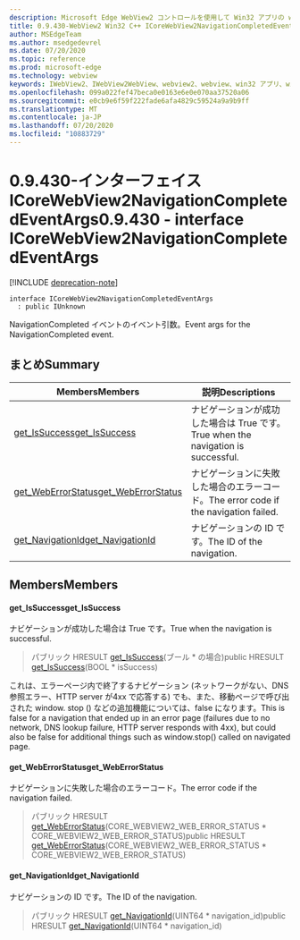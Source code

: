 ```yaml
---
description: Microsoft Edge WebView2 コントロールを使用して Win32 アプリの web コンテンツをホストする
title: 0.9.430-WebView2 Win32 C++ ICoreWebView2NavigationCompletedEventArgs
author: MSEdgeTeam
ms.author: msedgedevrel
ms.date: 07/20/2020
ms.topic: reference
ms.prod: microsoft-edge
ms.technology: webview
keywords: IWebView2、IWebView2WebView、webview2、webview、win32 アプリ、win32、edge、ICoreWebView2、ICoreWebView2Host、browser control、edge html
ms.openlocfilehash: 099a022fef47beca0e0163e6e0e070aa37520a06
ms.sourcegitcommit: e0cb9e6f59f222fade6afa4829c59524a9a9b9ff
ms.translationtype: MT
ms.contentlocale: ja-JP
ms.lasthandoff: 07/20/2020
ms.locfileid: "10883729"
---
```

# <span data-ttu-id="c58d8-104">0.9.430-インターフェイス ICoreWebView2NavigationCompletedEventArgs</span><span class="sxs-lookup"><span data-stu-id="c58d8-104">0.9.430 - interface ICoreWebView2NavigationCompletedEventArgs</span></span> 

[!INCLUDE [deprecation-note](../../includes/deprecation-note.md)]

```
interface ICoreWebView2NavigationCompletedEventArgs
  : public IUnknown
```

<span data-ttu-id="c58d8-105">NavigationCompleted イベントのイベント引数。</span><span class="sxs-lookup"><span data-stu-id="c58d8-105">Event args for the NavigationCompleted event.</span></span>

## <span data-ttu-id="c58d8-106">まとめ</span><span class="sxs-lookup"><span data-stu-id="c58d8-106">Summary</span></span>

 <span data-ttu-id="c58d8-107">Members</span><span class="sxs-lookup"><span data-stu-id="c58d8-107">Members</span></span>                        | <span data-ttu-id="c58d8-108">説明</span><span class="sxs-lookup"><span data-stu-id="c58d8-108">Descriptions</span></span>
--------------------------------|---------------------------------------------
[<span data-ttu-id="c58d8-109">get_IsSuccess</span><span class="sxs-lookup"><span data-stu-id="c58d8-109">get_IsSuccess</span></span>](#get_issuccess) | <span data-ttu-id="c58d8-110">ナビゲーションが成功した場合は True です。</span><span class="sxs-lookup"><span data-stu-id="c58d8-110">True when the navigation is successful.</span></span>
[<span data-ttu-id="c58d8-111">get_WebErrorStatus</span><span class="sxs-lookup"><span data-stu-id="c58d8-111">get_WebErrorStatus</span></span>](#get_weberrorstatus) | <span data-ttu-id="c58d8-112">ナビゲーションに失敗した場合のエラーコード。</span><span class="sxs-lookup"><span data-stu-id="c58d8-112">The error code if the navigation failed.</span></span>
[<span data-ttu-id="c58d8-113">get_NavigationId</span><span class="sxs-lookup"><span data-stu-id="c58d8-113">get_NavigationId</span></span>](#get_navigationid) | <span data-ttu-id="c58d8-114">ナビゲーションの ID です。</span><span class="sxs-lookup"><span data-stu-id="c58d8-114">The ID of the navigation.</span></span>

## <span data-ttu-id="c58d8-115">Members</span><span class="sxs-lookup"><span data-stu-id="c58d8-115">Members</span></span>

#### <span data-ttu-id="c58d8-116">get_IsSuccess</span><span class="sxs-lookup"><span data-stu-id="c58d8-116">get_IsSuccess</span></span> 

<span data-ttu-id="c58d8-117">ナビゲーションが成功した場合は True です。</span><span class="sxs-lookup"><span data-stu-id="c58d8-117">True when the navigation is successful.</span></span>

> <span data-ttu-id="c58d8-118">パブリック HRESULT [get_IsSuccess](#get_issuccess)(ブール \* の場合)</span><span class="sxs-lookup"><span data-stu-id="c58d8-118">public HRESULT [get_IsSuccess](#get_issuccess)(BOOL \* isSuccess)</span></span>

<span data-ttu-id="c58d8-119">これは、エラーページ内で終了するナビゲーション (ネットワークがない、DNS 参照エラー、HTTP server が4xx で応答する) でも、また、移動ページで呼び出された window. stop () などの追加機能については、false になります。</span><span class="sxs-lookup"><span data-stu-id="c58d8-119">This is false for a navigation that ended up in an error page (failures due to no network, DNS lookup failure, HTTP server responds with 4xx), but could also be false for additional things such as window.stop() called on navigated page.</span></span>

#### <span data-ttu-id="c58d8-120">get_WebErrorStatus</span><span class="sxs-lookup"><span data-stu-id="c58d8-120">get_WebErrorStatus</span></span> 

<span data-ttu-id="c58d8-121">ナビゲーションに失敗した場合のエラーコード。</span><span class="sxs-lookup"><span data-stu-id="c58d8-121">The error code if the navigation failed.</span></span>

> <span data-ttu-id="c58d8-122">パブリック HRESULT [get_WebErrorStatus](#get_weberrorstatus)(CORE_WEBVIEW2_WEB_ERROR_STATUS \* CORE_WEBVIEW2_WEB_ERROR_STATUS)</span><span class="sxs-lookup"><span data-stu-id="c58d8-122">public HRESULT [get_WebErrorStatus](#get_weberrorstatus)(CORE_WEBVIEW2_WEB_ERROR_STATUS \* CORE_WEBVIEW2_WEB_ERROR_STATUS)</span></span>

#### <span data-ttu-id="c58d8-123">get_NavigationId</span><span class="sxs-lookup"><span data-stu-id="c58d8-123">get_NavigationId</span></span> 

<span data-ttu-id="c58d8-124">ナビゲーションの ID です。</span><span class="sxs-lookup"><span data-stu-id="c58d8-124">The ID of the navigation.</span></span>

> <span data-ttu-id="c58d8-125">パブリック HRESULT [get_NavigationId](#get_navigationid)(UINT64 \* navigation_id)</span><span class="sxs-lookup"><span data-stu-id="c58d8-125">public HRESULT [get_NavigationId](#get_navigationid)(UINT64 \* navigation_id)</span></span>

